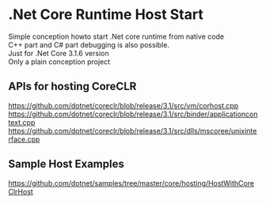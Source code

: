 # .Net Core Runtime Host Start
Simple conception howto start .Net core runtime from native code   
C++ part and C# part debugging is also possible.    
Just for .Net Core 3.1.6 version   
Only a plain conception project   

## APIs for hosting CoreCLR
https://github.com/dotnet/coreclr/blob/release/3.1/src/vm/corhost.cpp
https://github.com/dotnet/coreclr/blob/release/3.1/src/binder/applicationcontext.cpp
https://github.com/dotnet/coreclr/blob/release/3.1/src/dlls/mscoree/unixinterface.cpp

## Sample Host Examples
https://github.com/dotnet/samples/tree/master/core/hosting/HostWithCoreClrHost

